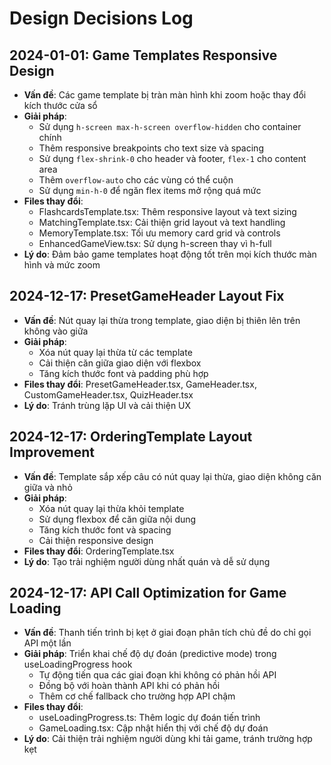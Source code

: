 
# Design Decisions Log

## 2024-01-01: Game Templates Responsive Design
- **Vấn đề**: Các game template bị tràn màn hình khi zoom hoặc thay đổi kích thước cửa sổ
- **Giải pháp**: 
  - Sử dụng `h-screen max-h-screen overflow-hidden` cho container chính
  - Thêm responsive breakpoints cho text size và spacing
  - Sử dụng `flex-shrink-0` cho header và footer, `flex-1` cho content area
  - Thêm `overflow-auto` cho các vùng có thể cuộn
  - Sử dụng `min-h-0` để ngăn flex items mở rộng quá mức
- **Files thay đổi**:
  - FlashcardsTemplate.tsx: Thêm responsive layout và text sizing
  - MatchingTemplate.tsx: Cải thiện grid layout và text handling
  - MemoryTemplate.tsx: Tối ưu memory card grid và controls
  - EnhancedGameView.tsx: Sử dụng h-screen thay vì h-full
- **Lý do**: Đảm bảo game templates hoạt động tốt trên mọi kích thước màn hình và mức zoom

## 2024-12-17: PresetGameHeader Layout Fix
- **Vấn đề**: Nút quay lại thừa trong template, giao diện bị thiên lên trên không vào giữa
- **Giải pháp**: 
  - Xóa nút quay lại thừa từ các template
  - Cải thiện căn giữa giao diện với flexbox
  - Tăng kích thước font và padding phù hợp
- **Files thay đổi**: PresetGameHeader.tsx, GameHeader.tsx, CustomGameHeader.tsx, QuizHeader.tsx
- **Lý do**: Tránh trùng lặp UI và cải thiện UX

## 2024-12-17: OrderingTemplate Layout Improvement  
- **Vấn đề**: Template sắp xếp câu có nút quay lại thừa, giao diện không căn giữa và nhỏ
- **Giải pháp**:
  - Xóa nút quay lại thừa khỏi template
  - Sử dụng flexbox để căn giữa nội dung
  - Tăng kích thước font và spacing
  - Cải thiện responsive design
- **Files thay đổi**: OrderingTemplate.tsx
- **Lý do**: Tạo trải nghiệm người dùng nhất quán và dễ sử dụng

## 2024-12-17: API Call Optimization for Game Loading
- **Vấn đề**: Thanh tiến trình bị kẹt ở giai đoạn phân tích chủ đề do chỉ gọi API một lần
- **Giải pháp**: Triển khai chế độ dự đoán (predictive mode) trong useLoadingProgress hook
  - Tự động tiến qua các giai đoạn khi không có phản hồi API
  - Đồng bộ với hoàn thành API khi có phản hồi
  - Thêm cơ chế fallback cho trường hợp API chậm
- **Files thay đổi**: 
  - useLoadingProgress.ts: Thêm logic dự đoán tiến trình
  - GameLoading.tsx: Cập nhật hiển thị với chế độ dự đoán
- **Lý do**: Cải thiện trải nghiệm người dùng khi tải game, tránh trường hợp kẹt
